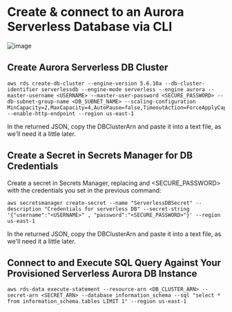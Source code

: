 # Create & connect to an Aurora Serverless Database via CLI

![image](https://user-images.githubusercontent.com/35857179/83414597-5f36fe80-a450-11ea-8534-a5765d171aab.png)

## Create Aurora Serverless DB Cluster

```
aws rds create-db-cluster --engine-version 5.6.10a --db-cluster-identifier serverlessdb --engine-mode serverless --engine aurora --master-username <USERNAME> --master-user-password <SECURE_PASSWORD> --db-subnet-group-name <DB_SUBNET_NAME> --scaling-configuration MinCapacity=2,MaxCapacity=4,AutoPause=false,TimeoutAction=ForceApplyCapacityChange --enable-http-endpoint --region us-east-1
```

In the returned JSON, copy the DBClusterArn and paste it into a text file, as we'll need it a little later.

## Create a Secret in Secrets Manager for DB Credentials

Create a secret in Secrets Manager, replacing <USERNAME> and <SECURE_PASSWORD> with the credentials you set in the previous command:

```
aws secretsmanager create-secret --name "ServerlessDBSecret" --description "Credentials for serverless DB" --secret-string '{"username":"<USERNAME>" , "password":"<SECURE_PASSWORD>"}' --region us-east-1
```

In the returned JSON, copy the DBClusterArn and paste it into a text file, as we'll need it a little later.

## Connect to and Execute SQL Query Against Your Provisioned Serverless Aurora DB Instance

```
aws rds-data execute-statement --resource-arn <DB_CLUSTER_ARN> --secret-arn <SECRET_ARN> --database information_schema --sql "select * from information_schema.tables LIMIT 1" --region us-east-1
```
